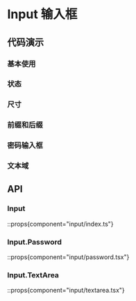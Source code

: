 # Input 输入框

## 代码演示

### 基本使用

<demo react="components/input/demo/base.tsx" />

### 状态

<demo react="components/input/demo/status.tsx" />

### 尺寸

<demo react="components/input/demo/size.tsx" />

### 前缀和后缀

<demo react="components/input/demo/prefix.tsx" />

### 密码输入框

<demo react="components/input/demo/password.tsx" />

### 文本域

<demo react="components/input/demo/textarea.tsx" />

## API

### Input

::props{component="input/index.ts"}

### Input.Password

::props{component="input/password.tsx"}

### Input.TextArea

::props{component="input/textarea.tsx"}
